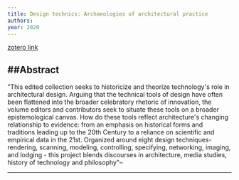 ```yaml
---
title: Design technics: Archaeologies of architectural practice
authors: 
year: 2020
---
```


[zotero link]()

##Abstract
---
"This edited collection seeks to historicize and theorize technology's role in architectural design. Arguing that the technical tools of design have often been flattened into the broader celebratory rhetoric of innovation, the volume editors and contributors seek to situate these tools on a broader epistemological canvas. How do these tools reflect architecture's changing relationship to evidence: from an emphasis on historical forms and traditions leading up to the 20th Century to a reliance on scientific and empirical data in the 21st. Organized around eight design techniques- rendering, scanning, modeling, controlling, specifying, networking, imaging, and lodging - this project blends discourses in architecture, media studies, history of technology and philosophy"–

---
